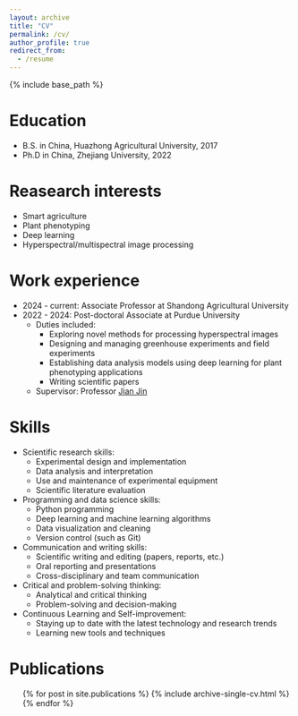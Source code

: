 ```yaml
---
layout: archive
title: "CV"
permalink: /cv/
author_profile: true
redirect_from:
  - /resume
---
```


{% include base_path %}

Education
======
* B.S. in China, Huazhong Agricultural University, 2017
* Ph.D in China, Zhejiang University, 2022

Reasearch interests
======
* Smart agriculture
* Plant phenotyping
* Deep learning 
* Hyperspectral/multispectral image processing

Work experience
======
* 2024 - current: Associate Professor at Shandong Agricultural University
* 2022 - 2024: Post-doctoral Associate at Purdue University 
  * Duties included: 
    * Exploring novel methods for processing hyperspectral images
    * Designing and managing greenhouse experiments and field experiments 
    * Establishing data analysis models using deep learning for plant phenotyping applications
    * Writing scientific papers
  * Supervisor: Professor [Jian Jin](https://scholar.google.com.hk/citations?hl=en&user=rt8TzCkAAAAJ)

Skills
======
* Scientific research skills:
  * Experimental design and implementation
  * Data analysis and interpretation
  * Use and maintenance of experimental equipment
  * Scientific literature evaluation
* Programming and data science skills:
  * Python programming
  * Deep learning and machine learning algorithms
  * Data visualization and cleaning
  * Version control (such as Git)
* Communication and writing skills:
  * Scientific writing and editing (papers, reports, etc.)
  * Oral reporting and presentations
  * Cross-disciplinary and team communication
* Critical and problem-solving thinking:
  * Analytical and critical thinking
  * Problem-solving and decision-making
* Continuous Learning and Self-improvement:
  * Staying up to date with the latest technology and research trends
  * Learning new tools and techniques

Publications
======
  <ul>{% for post in site.publications %}
    {% include archive-single-cv.html %}
  {% endfor %}</ul>
  
<!-- Talks
======
  <ul>{% for post in site.talks %}
    {% include archive-single-talk-cv.html %}
  {% endfor %}</ul>
  
Teaching
======
  <ul>{% for post in site.teaching %}
    {% include archive-single-cv.html %}
  {% endfor %}</ul> -->
<!--   
Service and leadership
======
* Currently signed in to 43 different slack teams -->
